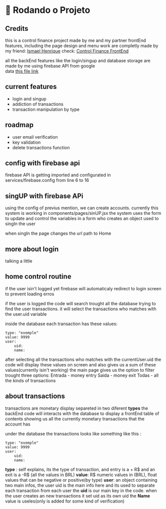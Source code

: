
<h1>🚀 Rodando o Projeto</h1>

## Credits
this is a control finance project made by me and my partner 
frontEnd features, including the page design and menu work are completly made by my friend: 
<a href = "https://github.com/ismael-henrique-dev">Ismael Henrique</a>
check: <a href = "https://github.com/ismael-henrique-dev/Control-Finance---Front-End">Control Finance FrontEnd</a>

all the backEnd features like the login/singup and database storage are made by me using firebase API from google <br>
data <a href="https://ciringa.github.io/Control-FInance---Back/">this file link</a>
## current features 
<ul>
    <li>login and singup</li>
    <li>addiction of transactions</li>
    <li>transaction manipulation by type</li>
</ul>

## roadmap
<ul>
    <li>user email verification</li>
    <li>key validation </li>
    <li>delete transactions function</li>
</ul>


## config with firebase api
firebase API is getting imported and configurated in <a>services/firebase.config</a> from line 6 to 16 

## singUP with firebase APi
using the config of previus mention, we can create accounts. currently this system is working in <a>components/pages/sinUP.jsx</a>
the system uses the form to update and control the variables in a form who creates an object used to singIn the user

when singIn the page changes the url path to Home
## more about login 
talking a little

## home control routine

if the user isin't logged yet firebase will automaticaly redirect to login screen to prevent loading erros

if the user is logged the code will search trought all the database trying to find the user transactions. it will select the transactions who matches with the user.uid variable 

inside the database each transaction has these values:
    
    type: "exemple"
    value: 9999
    user:
        uid:
        name: 

after selecting all the transactions who matches with the currentUser.uid the code will display these values on screen and also gives us a sum of these values(currently isin't working)
the main page gives us the option to filter trought three options:
Entrada - money entry
Saida - money exit
Todas - all the kinds of transactions 

## about transactions
transactions are monetary display separeted in two diferent <strong>types</strong>
the backEnd code will interacts with the database to display a frontEnd table of contents showing us all the currently monetary transactions that the account has 

under the database the transactions looks like something like this :

    type: "exemple"
    value: 9999
    user:
        uid:
        name: 

<strong>type</strong> : self explains, its the type of transaction, and entry is a + R$ and an exit is a -R$ (all the values in BRL)
<strong>value</strong>: R$ numeric values in (BRL), float values that can be negative or positive(by type)
<strong>user</strong>: an object containing two main infos, the user uid is the main info here and its used to separate each transaction from each user
the <strong>uid</strong> is our main key in the code. when the user creates an new transactions it set uid as its own uid 
the <strong>Name</strong> value is useles(only is added for some kind of verification)


